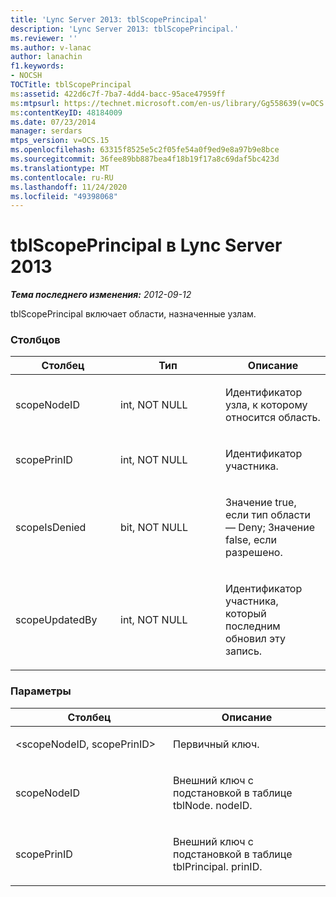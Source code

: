 ```yaml
---
title: 'Lync Server 2013: tblScopePrincipal'
description: 'Lync Server 2013: tblScopePrincipal.'
ms.reviewer: ''
ms.author: v-lanac
author: lanachin
f1.keywords:
- NOCSH
TOCTitle: tblScopePrincipal
ms:assetid: 422d6c7f-7ba7-4dd4-bacc-95ace47959ff
ms:mtpsurl: https://technet.microsoft.com/en-us/library/Gg558639(v=OCS.15)
ms:contentKeyID: 48184009
ms.date: 07/23/2014
manager: serdars
mtps_version: v=OCS.15
ms.openlocfilehash: 63315f8525e5c2f05fe54a0f9ed9e8a97b9e8bce
ms.sourcegitcommit: 36fee89bb887bea4f18b19f17a8c69daf5bc423d
ms.translationtype: MT
ms.contentlocale: ru-RU
ms.lasthandoff: 11/24/2020
ms.locfileid: "49398068"
---
```

# <a name="tblscopeprincipal-in-lync-server-2013"></a>tblScopePrincipal в Lync Server 2013

<div data-xmlns="http://www.w3.org/1999/xhtml">

<div class="topic" data-xmlns="http://www.w3.org/1999/xhtml" data-msxsl="urn:schemas-microsoft-com:xslt" data-cs="https://msdn.microsoft.com/">

<div data-asp="https://msdn2.microsoft.com/asp">



</div>

<div id="mainSection">

<div id="mainBody">

<span> </span>

_**Тема последнего изменения:** 2012-09-12_

tblScopePrincipal включает области, назначенные узлам.

### <a name="columns"></a>Столбцов

<table>
<colgroup>
<col style="width: 33%" />
<col style="width: 33%" />
<col style="width: 33%" />
</colgroup>
<thead>
<tr class="header">
<th>Столбец</th>
<th>Тип</th>
<th>Описание</th>
</tr>
</thead>
<tbody>
<tr class="odd">
<td><p>scopeNodeID</p></td>
<td><p>int, NOT NULL</p></td>
<td><p>Идентификатор узла, к которому относится область.</p></td>
</tr>
<tr class="even">
<td><p>scopePrinID</p></td>
<td><p>int, NOT NULL</p></td>
<td><p>Идентификатор участника.</p></td>
</tr>
<tr class="odd">
<td><p>scopeIsDenied</p></td>
<td><p>bit, NOT NULL</p></td>
<td><p>Значение true, если тип области — Deny; Значение false, если разрешено.</p></td>
</tr>
<tr class="even">
<td><p>scopeUpdatedBy</p></td>
<td><p>int, NOT NULL</p></td>
<td><p>Идентификатор участника, который последним обновил эту запись.</p></td>
</tr>
</tbody>
</table>


### <a name="keys"></a>Параметры

<table>
<colgroup>
<col style="width: 50%" />
<col style="width: 50%" />
</colgroup>
<thead>
<tr class="header">
<th>Столбец</th>
<th>Описание</th>
</tr>
</thead>
<tbody>
<tr class="odd">
<td><p>&lt;scopeNodeID, scopePrinID&gt;</p></td>
<td><p>Первичный ключ.</p></td>
</tr>
<tr class="even">
<td><p>scopeNodeID</p></td>
<td><p>Внешний ключ с подстановкой в таблице tblNode. nodeID.</p></td>
</tr>
<tr class="odd">
<td><p>scopePrinID</p></td>
<td><p>Внешний ключ с подстановкой в таблице tblPrincipal. prinID.</p></td>
</tr>
</tbody>
</table>


</div>

<span> </span>

</div>

</div>

</div>

